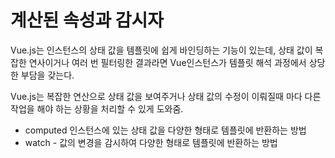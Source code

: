 # 계산된 속성과 감시자
Vue.js는 인스턴스의 상태 값을 템플릿에 쉽게 바인딩하는 기능이 있는데, 상태 값이 복잡한 연사이거나 여러 번 필터링한 결과라면 Vue인스턴스가 템플릿 해석 과정에서 상당한 부담을 갖는다.

Vue.js는 복잡한 연산으로 상태 값을 보여주거나 상태 값의 수정이 이뤄질때 마다 다른 작업을 해야 하는 상황을 처리할 수 있게 도와줌.

- computed
    인스턴스에 있는 상태 값을 다양한 형태로 템플릿에 반환하는 방법
- watch
       - 값의 변경을 감시하여  다양한 형태로 템플릿에 반환하는 방법